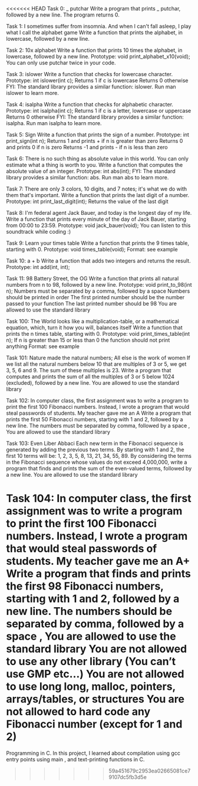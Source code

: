 <<<<<<< HEAD
Task 0: _ putchar Write a program that prints _ putchar, followed by a new line. The program returns 0.

Task 1: I sometimes suffer from insomnia. And when I can't fall asleep, I play what I call the alphabet game Write a function that prints the alphabet, in lowercase, followed by a new line.

Task 2: 10x alphabet Write a function that prints 10 times the alphabet, in lowercase, followed by a new line. Prototype: void print_alphabet_x10(void); You can only use putchar twice in your code.

Task 3: islower Write a function that checks for lowercase character. Prototype: int islower(int c); Returns 1 if c is lowercase Returns 0 otherwise FYI: The standard library provides a similar function: islower. Run man islower to learn more.

Task 4: isalpha Write a function that checks for alphabetic character. Prototype: int isalpha(int c); Returns 1 if c is a letter, lowercase or uppercase Returns 0 otherwise FYI: The standard library provides a similar function: isalpha. Run man isalpha to learn more.

Task 5: Sign Write a function that prints the sign of a number. Prototype: int print_sign(int n); Returns 1 and prints + if n is greater than zero Returns 0 and prints 0 if n is zero Returns -1 and prints - if n is less than zero

Task 6: There is no such thing as absolute value in this world. You can only estimate what a thing is worth to you. Write a function that computes the absolute value of an integer. Prototype: int abs(int); FYI: The standard library provides a similar function: abs. Run man abs to learn more.

Task 7: There are only 3 colors, 10 digits, and 7 notes; it's what we do with them that's important. Write a function that prints the last digit of a number. Prototype: int print_last_digit(int); Returns the value of the last digit

Task 8: I'm federal agent Jack Bauer, and today is the longest day of my life. Write a function that prints every minute of the day of Jack Bauer, starting from 00:00 to 23:59. Prototype: void jack_bauer(void); You can listen to this soundtrack while coding :)

Task 9: Learn your times table Write a function that prints the 9 times table, starting with 0. Prototype: void times_table(void); Format: see example

Task 10: a + b Write a function that adds two integers and returns the result. Prototype: int add(int, int);

Task 11: 98 Battery Street, the OG Write a function that prints all natural numbers from n to 98, followed by a new line. Prototype: void print_to_98(int n); Numbers must be separated by a comma, followed by a space Numbers should be printed in order The first printed number should be the number passed to your function The last printed number should be 98 You are allowed to use the standard library

Task 100: The World looks like a multiplication-table, or a mathematical equation, which, turn it how you will, balances itself Write a function that prints the n times table, starting with 0. Prototype: void print_times_table(int n); If n is greater than 15 or less than 0 the function should not print anything Format: see example

Task 101: Nature made the natural numbers; All else is the work of women If we list all the natural numbers below 10 that are multiples of 3 or 5, we get 3, 5, 6 and 9. The sum of these multiples is 23. Write a program that computes and prints the sum of all the multiples of 3 or 5 below 1024 (excluded), followed by a new line. You are allowed to use the standard library

Task 102: In computer class, the first assignment was to write a program to print the first 100 Fibonacci numbers. Instead, I wrote a program that would steal passwords of students. My teacher gave me an A Write a program that prints the first 50 Fibonacci numbers, starting with 1 and 2, followed by a new line. The numbers must be separated by comma, followed by a space , You are allowed to use the standard library

Task 103: Even Liber Abbaci Each new term in the Fibonacci sequence is generated by adding the previous two terms. By starting with 1 and 2, the first 10 terms will be: 1, 2, 3, 5, 8, 13, 21, 34, 55, 89. By considering the terms in the Fibonacci sequence whose values do not exceed 4,000,000, write a program that finds and prints the sum of the even-valued terms, followed by a new line. You are allowed to use the standard library

Task 104: In computer class, the first assignment was to write a program to print the first 100 Fibonacci numbers. Instead, I wrote a program that would steal passwords of students. My teacher gave me an A+ Write a program that finds and prints the first 98 Fibonacci numbers, starting with 1 and 2, followed by a new line. The numbers should be separated by comma, followed by a space , You are allowed to use the standard library You are not allowed to use any other library (You can’t use GMP etc…) You are not allowed to use long long, malloc, pointers, arrays/tables, or structures You are not allowed to hard code any Fibonacci number (except for 1 and 2)
=======
Programming in C. In this project, I learned about compilation using gcc entry points using main , and text-printing functions in C.
>>>>>>> 59a451679c2953ea02665081ce79107dc5fb3d5e
